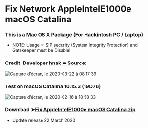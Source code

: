 # Fix Network AppleIntelE1000e macOS Catalina

### This is a Mac OS X Package (For Hackintosh PC / Laptop)
- NOTE: Usage ☞ SIP security (System Integrity Protection) and Gatekeeper must be Disable!

### Credit: Developer [hnak ➠ Source:](https://sourceforge.net/projects/osx86drivers/)

![Capture d’écran, le 2020-03-22 à 08 17 39](https://user-images.githubusercontent.com/6248794/77249174-aa918d00-6c15-11ea-8686-2eece63917c9.png)

### Test on macOS Catalina 10.15.3 (19D76)
![Capture d’écran, le 2020-02-16 à 18 58 33](https://user-images.githubusercontent.com/6248794/74615517-9971cf80-50ef-11ea-8c8b-97dd6efd9a5b.png)


### Download ➤[Fix AppleIntelE1000e macOS Catalina.zip](https://github.com/chris1111/Fix-AppleIntelE1000e-macOS-Catalina/releases/tag/V1)
- Update release 22 March 2020


